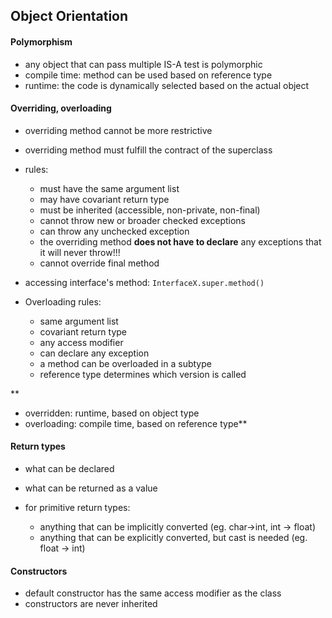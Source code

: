 ## Object Orientation

#### Polymorphism
* any object that can pass multiple IS-A test is polymorphic
* compile time: method can be used based on reference type
* runtime: the code is dynamically selected based on the actual object 

#### Overriding, overloading
* overriding method cannot be more restrictive
* overriding method must fulfill the contract of the superclass
* rules:
  * must have the same argument list
  * may have covariant return type
  * must be inherited (accessible, non-private, non-final)
  * cannot throw new or broader checked exceptions
  * can throw any unchecked exception
  * the overriding method **does not have to declare** any exceptions that it will never throw!!!
  * cannot override final method
* accessing interface's method: `InterfaceX.super.method()`

* Overloading rules:
  * same argument list
  * covariant return type
  * any access modifier
  * can declare any exception
  * a method can be overloaded in a subtype
  * reference type determines which version is called
  
**
* overridden: runtime, based on object type
* overloading: compile time, based on reference type**

#### Return types
* what can be declared
* what can be returned as a value

* for primitive return types: 
  * anything that can be implicitly converted (eg. char->int, int -> float)
  * anything that can be explicitly converted, but cast is needed (eg. float -> int)
  
#### Constructors
* default constructor has the same access modifier as the class
* constructors are never inherited